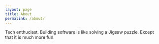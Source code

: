 ```yaml
---
layout: page
title: About
permalink: /about/
---
```


Tech enthuciast. Building software is like solving a Jigsaw puzzle. Except that it is much more fun. 
